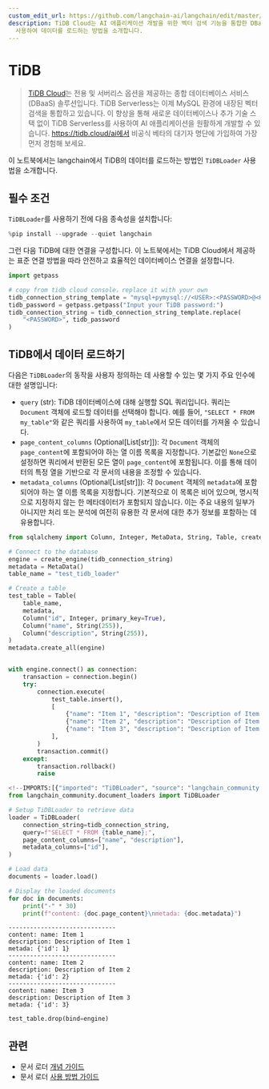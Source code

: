 ```yaml
---
custom_edit_url: https://github.com/langchain-ai/langchain/edit/master/docs/docs/integrations/document_loaders/tidb.ipynb
description: TiDB Cloud는 AI 애플리케이션 개발을 위한 벡터 검색 기능을 통합한 DBaaS 솔루션입니다. TiDBLoader를
  사용하여 데이터를 로드하는 방법을 소개합니다.
---
```


# TiDB

> [TiDB Cloud](https://tidbcloud.com/)는 전용 및 서버리스 옵션을 제공하는 종합 데이터베이스 서비스(DBaaS) 솔루션입니다. TiDB Serverless는 이제 MySQL 환경에 내장된 벡터 검색을 통합하고 있습니다. 이 향상을 통해 새로운 데이터베이스나 추가 기술 스택 없이 TiDB Serverless를 사용하여 AI 애플리케이션을 원활하게 개발할 수 있습니다. https://tidb.cloud/ai에서 비공식 베타의 대기자 명단에 가입하여 가장 먼저 경험해 보세요.

이 노트북에서는 langchain에서 TiDB의 데이터를 로드하는 방법인 `TiDBLoader` 사용법을 소개합니다.

## 필수 조건

`TiDBLoader`를 사용하기 전에 다음 종속성을 설치합니다:

```python
%pip install --upgrade --quiet langchain
```


그런 다음 TiDB에 대한 연결을 구성합니다. 이 노트북에서는 TiDB Cloud에서 제공하는 표준 연결 방법을 따라 안전하고 효율적인 데이터베이스 연결을 설정합니다.

```python
import getpass

# copy from tidb cloud console，replace it with your own
tidb_connection_string_template = "mysql+pymysql://<USER>:<PASSWORD>@<HOST>:4000/<DB>?ssl_ca=/etc/ssl/cert.pem&ssl_verify_cert=true&ssl_verify_identity=true"
tidb_password = getpass.getpass("Input your TiDB password:")
tidb_connection_string = tidb_connection_string_template.replace(
    "<PASSWORD>", tidb_password
)
```


## TiDB에서 데이터 로드하기

다음은 `TiDBLoader`의 동작을 사용자 정의하는 데 사용할 수 있는 몇 가지 주요 인수에 대한 설명입니다:

- `query` (str): TiDB 데이터베이스에 대해 실행할 SQL 쿼리입니다. 쿼리는 `Document` 객체에 로드할 데이터를 선택해야 합니다. 예를 들어, `"SELECT * FROM my_table"`와 같은 쿼리를 사용하여 `my_table`에서 모든 데이터를 가져올 수 있습니다.
- `page_content_columns` (Optional[List[str]]): 각 `Document` 객체의 `page_content`에 포함되어야 하는 열 이름 목록을 지정합니다. 기본값인 `None`으로 설정하면 쿼리에서 반환된 모든 열이 `page_content`에 포함됩니다. 이를 통해 데이터의 특정 열을 기반으로 각 문서의 내용을 조정할 수 있습니다.
- `metadata_columns` (Optional[List[str]]): 각 `Document` 객체의 `metadata`에 포함되어야 하는 열 이름 목록을 지정합니다. 기본적으로 이 목록은 비어 있으며, 명시적으로 지정하지 않는 한 메타데이터가 포함되지 않습니다. 이는 주요 내용의 일부가 아니지만 처리 또는 분석에 여전히 유용한 각 문서에 대한 추가 정보를 포함하는 데 유용합니다.

```python
from sqlalchemy import Column, Integer, MetaData, String, Table, create_engine

# Connect to the database
engine = create_engine(tidb_connection_string)
metadata = MetaData()
table_name = "test_tidb_loader"

# Create a table
test_table = Table(
    table_name,
    metadata,
    Column("id", Integer, primary_key=True),
    Column("name", String(255)),
    Column("description", String(255)),
)
metadata.create_all(engine)


with engine.connect() as connection:
    transaction = connection.begin()
    try:
        connection.execute(
            test_table.insert(),
            [
                {"name": "Item 1", "description": "Description of Item 1"},
                {"name": "Item 2", "description": "Description of Item 2"},
                {"name": "Item 3", "description": "Description of Item 3"},
            ],
        )
        transaction.commit()
    except:
        transaction.rollback()
        raise
```


```python
<!--IMPORTS:[{"imported": "TiDBLoader", "source": "langchain_community.document_loaders", "docs": "https://api.python.langchain.com/en/latest/document_loaders/langchain_community.document_loaders.tidb.TiDBLoader.html", "title": "TiDB"}]-->
from langchain_community.document_loaders import TiDBLoader

# Setup TiDBLoader to retrieve data
loader = TiDBLoader(
    connection_string=tidb_connection_string,
    query=f"SELECT * FROM {table_name};",
    page_content_columns=["name", "description"],
    metadata_columns=["id"],
)

# Load data
documents = loader.load()

# Display the loaded documents
for doc in documents:
    print("-" * 30)
    print(f"content: {doc.page_content}\nmetada: {doc.metadata}")
```

```output
------------------------------
content: name: Item 1
description: Description of Item 1
metada: {'id': 1}
------------------------------
content: name: Item 2
description: Description of Item 2
metada: {'id': 2}
------------------------------
content: name: Item 3
description: Description of Item 3
metada: {'id': 3}
```


```python
test_table.drop(bind=engine)
```


## 관련

- 문서 로더 [개념 가이드](/docs/concepts/#document-loaders)
- 문서 로더 [사용 방법 가이드](/docs/how_to/#document-loaders)
